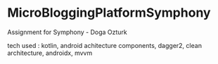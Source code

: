 # MicroBloggingPlatformSymphony

Assignment for Symphony - Doga Ozturk

tech used : kotlin, android achitecture components, dagger2, clean architecture, androidx, mvvm
